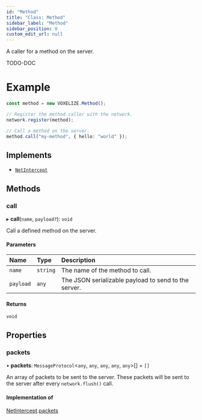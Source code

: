 ```yaml
---
id: "Method"
title: "Class: Method"
sidebar_label: "Method"
sidebar_position: 0
custom_edit_url: null
---
```


A caller for a method on the server.

TODO-DOC

# Example
```ts
const method = new VOXELIZE.Method();

// Register the method caller with the network.
network.register(method);

// Call a method on the server.
method.call("my-method", { hello: "world" });
```

## Implements

- [`NetIntercept`](../interfaces/NetIntercept.md)

## Methods

### call

▸ **call**(`name`, `payload?`): `void`

Call a defined method on the server.

#### Parameters

| Name | Type | Description |
| :------ | :------ | :------ |
| `name` | `string` | The name of the method to call. |
| `payload` | `any` | The JSON serializable payload to send to the server. |

#### Returns

`void`

## Properties

### packets

• **packets**: `MessageProtocol`<`any`, `any`, `any`, `any`, `any`\>[] = `[]`

An array of packets to be sent to the server. These packets will be
sent to the server after every `network.flush()` call.

#### Implementation of

[NetIntercept](../interfaces/NetIntercept.md).[packets](../interfaces/NetIntercept.md#packets-114)
